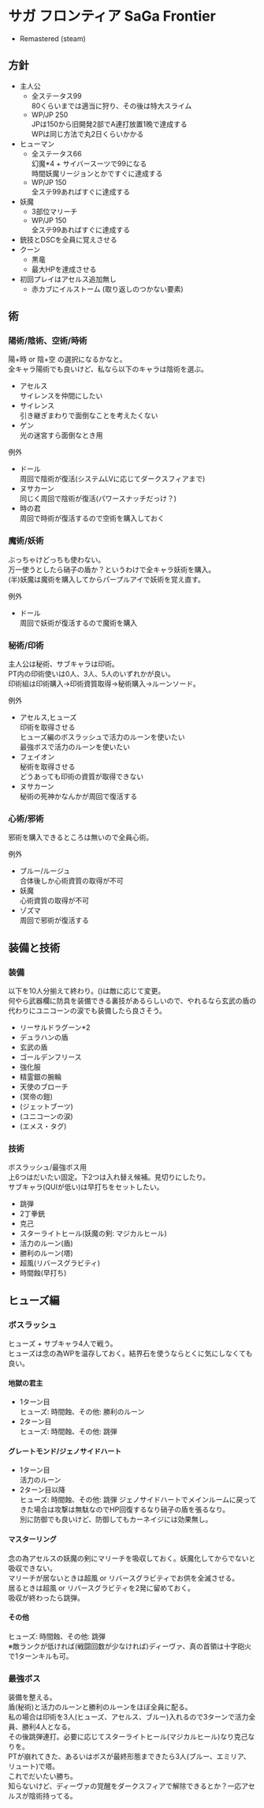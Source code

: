 # サガ フロンティア SaGa Frontier
- Remastered (steam)

## 方針
- 主人公
  - 全ステータス99  
    80くらいまでは適当に狩り、その後は特大スライム
  - WP/JP 250  
    JPは150から旧開発2部でA連打放置1晩で達成する  
    WPは同じ方法で丸2日くらいかかる
- ヒューマン
  - 全ステータス66  
    幻魔*4 + サイバースーツで99になる  
    時間妖魔リージョンとかですぐに達成する
  - WP/JP 150  
    全ステ99あればすぐに達成する
- 妖魔
  - 3部位マリーチ
  - WP/JP 150  
    全ステ99あればすぐに達成する
- 銃技とDSCを全員に覚えさせる
- クーン
  - 黒竜
  - 最大HPを達成させる
- 初回プレイはアセルス追加無し
  - 赤カブにイルストーム (取り返しのつかない要素)

## 術
### 陽術/陰術、空術/時術
陽+時 or 陰+空 の選択になるかなと。  
全キャラ陽術でも良いけど、私なら以下のキャラは陰術を選ぶ。
- アセルス  
  サイレンスを仲間にしたい
- サイレンス  
  引き継ぎまわりで面倒なことを考えたくない
- ゲン  
  光の迷宮すら面倒なとき用

例外
- ドール  
  周回で陰術が復活(システムLVに応じてダークスフィアまで)
- ヌサカーン  
  同じく周回で陰術が復活(パワースナッチだっけ？)
- 時の君  
  周回で時術が復活するので空術を購入しておく

### 魔術/妖術
ぶっちゃけどっちも使わない。  
万一使うとしたら硝子の盾か？というわけで全キャラ妖術を購入。  
(半)妖魔は魔術を購入してからパープルアイで妖術を覚え直す。

例外
- ドール  
  周回で妖術が復活するので魔術を購入

### 秘術/印術
主人公は秘術、サブキャラは印術。  
PT内の印術使いは0人、3人、5人のいずれかが良い。  
印術組は印術購入→印術資質取得→秘術購入→ルーンソード。

例外
- アセルス,ヒューズ  
  印術を取得させる  
  ヒューズ編のボスラッシュで活力のルーンを使いたい  
  最強ボスで活力のルーンを使いたい
- フェイオン  
  秘術を取得させる  
  どうあっても印術の資質が取得できない
- ヌサカーン  
  秘術の死神かなんかが周回で復活する

### 心術/邪術
邪術を購入できるところは無いので全員心術。

例外
- ブルー/ルージュ  
  合体後しか心術資質の取得が不可
- 妖魔  
  心術資質の取得が不可
- ゾズマ  
  周回で邪術が復活する

## 装備と技術
### 装備
以下を10人分揃えて終わり。()は敵に応じて変更。  
何やら武器欄に防具を装備できる裏技があるらしいので、やれるなら玄武の盾の代わりにユニコーンの涙でも装備したら良さそう。
- リーサルドラグーン*2
- デュラハンの盾
- 玄武の盾
- ゴールデンフリース
- 強化服
- 精霊銀の腕輪
- 天使のブローチ
- (冥帝の鎧)
- (ジェットブーツ)
- (ユニコーンの涙)
- (エメス・タグ)

### 技術
ボスラッシュ/最強ボス用  
上6つはだいたい固定。下2つは入れ替え候補。見切りにしたり。  
サブキャラ(QUIが低い)は早打ちをセットしたい。
- 跳弾
- 2丁拳銃
- 克己
- スターライトヒール(妖魔の剣: マジカルヒール)
- 活力のルーン(盾)
- 勝利のルーン(塔)
- 超風(リバースグラビティ)
- 時間蝕(早打ち)

## ヒューズ編
### ボスラッシュ
ヒューズ + サブキャラ4人で戦う。  
ヒューズは念の為WPを温存しておく。結界石を使うならとくに気にしなくても良い。

#### 地獄の君主
- 1ターン目  
  ヒューズ: 時間蝕、その他: 勝利のルーン
- 2ターン目  
  ヒューズ: 時間蝕、その他: 跳弾

#### グレートモンド/ジェノサイドハート
- 1ターン目  
  活力のルーン
- 2ターン目以降  
  ヒューズ: 時間蝕、その他: 跳弾
ジェノサイドハートでメインルームに戻ってきた場合は攻撃は無駄なのでHP回復するなり硝子の盾を張るなり。  
別に防御でも良いけど、防御してもカーネイジには効果無し。

#### マスターリング
念の為アセルスの妖魔の剣にマリーチを吸収しておく。妖魔化してからでないと吸収できない。  
マリーチが居ないときは超風 or リバースグラビティでお供を全滅させる。  
居るときは超風 or リバースグラビティを2発に留めておく。  
吸収が終わったら跳弾。

#### その他
ヒューズ: 時間蝕、その他: 跳弾  
※敵ランクが低ければ(戦闘回数が少なければ)ディーヴァ、真の首領は十字砲火で1ターンキルも可。

### 最強ボス
装備を整える。  
盾(秘術)と活力のルーンと勝利のルーンをほぼ全員に配る。  
私の場合は印術を3人(ヒューズ、アセルス、ブルー)入れるので3ターンで活力全員、勝利4人となる。  
その後跳弾連打。必要に応じてスターライトヒール(マジカルヒール)なり克己なりを。  
PTが崩れてきた、あるいはボスが最終形態まできたら3人(ブルー、エミリア、リュート)で塔。  
これでだいたい勝ち。  
知らないけど、ディーヴァの覚醒をダークスフィアで解除できるとか？一応アセルスが陰術持ってる。






